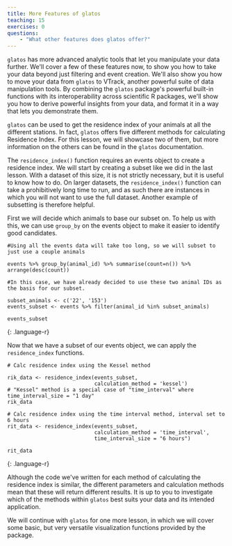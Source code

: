 ```yaml
---
title: More Features of glatos
teaching: 15
exercises: 0
questions:
    - "What other features does glatos offer?"
---
```


`glatos` has more advanced analytic tools that let you manipulate your data further. We'll cover a few of these features now, to show you how to take your data beyond just filtering and event creation. We'll also show you how to move your data from `glatos` to VTrack, another powerful suite of data manipulation tools. By combining the `glatos` package's powerful built-in functions with its interoperability across scientific R packages, we'll show you how to derive powerful insights from your data, and format it in a way that lets you demonstrate them.

`glatos` can be used to get the residence index of your animals at all the different stations. In fact, `glatos` offers five different methods for calculating Residence Index. For this lesson, we will showcase two of them, but more information on the others can be found in the `glatos` documentation.

The `residence_index()` function requires an events object to create a residence index. We will start by creating a subset like we did in the last lesson. With a dataset of this size, it is not strictly necessary, but it is useful to know how to do. On larger datasets, the `residence_index()` function can take a prohibitively long time to run, and as such there are instances in which you will not want to use the full dataset. Another example of subsetting is therefore helpful.

First we will decide which animals to base our subset on. To help us with this, we can use `group_by` on the events object to make it easier to identify good candidates.

~~~
#Using all the events data will take too long, so we will subset to just use a couple animals

events %>% group_by(animal_id) %>% summarise(count=n()) %>% arrange(desc(count))

#In this case, we have already decided to use these two animal IDs as the basis for our subset.

subset_animals <- c('22', '153')
events_subset <- events %>% filter(animal_id %in% subset_animals)

events_subset
~~~
{: .language-r}

Now that we have a subset of our events object, we can apply the `residence_index` functions.

~~~
# Calc residence index using the Kessel method

rik_data <- residence_index(events_subset,
                            calculation_method = 'kessel')
# "Kessel" method is a special case of "time_interval" where time_interval_size = "1 day"
rik_data

# Calc residence index using the time interval method, interval set to 6 hours
rit_data <- residence_index(events_subset,
                            calculation_method = 'time_interval',
                            time_interval_size = "6 hours")

rit_data
~~~
{: .language-r}

Although the code we've written for each method of calculating the residence index is similar, the different parameters and calculation methods mean that these will return different results. It is up to you to investigate which of the methods within `glatos` best suits your data and its intended application.

We will continue with `glatos` for one more lesson, in which we will cover some basic, but very versatile visualization functions provided by the package.
